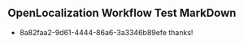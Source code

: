 ## OpenLocalization Workflow Test MarkDown
* 8a82faa2-9d61-4444-86a6-3a3346b89efe thanks!

<!--HONumber=Jul16_HO3-->


